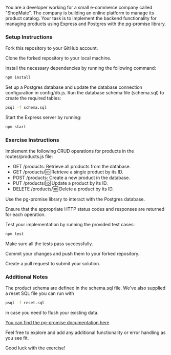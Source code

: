 You are a developer working for a small e-commerce company called "ShopMate". The company is building an online platform to manage its product catalog. Your task is to implement the backend functionality for managing products using Express and Postgres with the pg-promise library.

### Setup Instructions

Fork this repository to your GitHub account.

Clone the forked repository to your local machine.

Install the necessary dependencies by running the following command:

```bash
npm install
```
Set up a Postgres database and update the database connection configuration in config/db.js.
Run the database schema file (schema.sql) to create the required tables:

```bash
psql -f schema.sql
```
Start the Express server by running:

```bash
npm start
```

### Exercise Instructions

Implement the following CRUD operations for products in the routes/products.js file:

- GET /products: Retrieve all products from the database.
- GET /products/:id: Retrieve a single product by its ID.
- POST /products: Create a new product in the database.
- PUT /products/:id: Update a product by its ID.
- DELETE /products/:id: Delete a product by its ID.

Use the pg-promise library to interact with the Postgres database.

Ensure that the appropriate HTTP status codes and responses are returned for each operation.

Test your implementation by running the provided test cases:

```bash
npm test
```

Make sure all the tests pass successfully.

Commit your changes and push them to your forked repository.

Create a pull request to submit your solution.

### Additional Notes

The product schema are defined in the schema.sql file. We've also supplied a reset SQL file you can run with

```bash
psql -f reset.sql
```

in case you need to flush your existing data.

[You can find the pg-promise documentation here](https://vitaly-t.github.io/pg-promise/)

Feel free to explore and add any additional functionality or error handling as you see fit.

Good luck with the exercise!